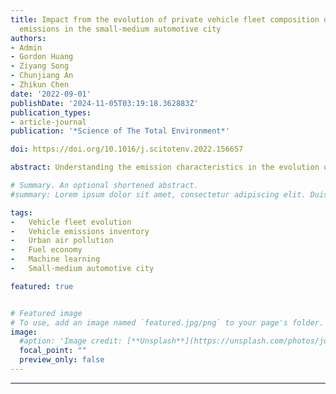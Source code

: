```yaml
---
title: Impact from the evolution of private vehicle fleet composition on traffic related
  emissions in the small-medium automotive city
authors:
- Admin
- Gordon Huang
- Ziyang Song
- Chunjiang An
- Zhikun Chen
date: '2022-09-01'
publishDate: '2024-11-05T03:19:18.362883Z'
publication_types:
- article-journal
publication: '*Science of The Total Environment*'

doi: https://doi.org/10.1016/j.scitotenv.2022.156657

abstract: Understanding the emission characteristics in the evolution of private vehicle fleet composition has become a key issue to be addressed to develop appropriate emission mitigation strategies in transportation sector. In this study, the influence of such evolution on on-road emissions was investigated based on a comprehensive dataset encompassing vehicle fleet composition, demographic, economic, and energy features from a representative small-medium automotive city in North America. The decoupling analysis was carried out to assess the dynamic linkage between environmental pressure exerted by the transportation sector and economic growth at both city level and national level in North America. We also developed an approach that supports the long-term traffic-related air pollutant prediction and investigated the potential influence on urban air quality. A sharp upward trajectory was observed in the quantity of SUVs from 2001 to 2018, gradually replacing the dominance of the quantity of four-door cars. There was a significant shift in the GHG emissions emitted from vehicle types used for passenger transport that emissions from SUVs and trucks rose by 374.0% and 69.3%, respectively, whereas emissions from four-door cars, two-door cars, station wagons, and vans all decreased. The changes in vehicle composition, along with the steady trend in GHG emissions from private fleet and decrease in on-road air pollutant concentrations found in Regina, were a response to the establishment of federal fuel economy standards and improved fuel economy. Relative decoupling was observed in aggregate for Regina and Canada in most of the years while both experienced economic downturns and increases in environmental pressure in the form of emissions from 2014 to 2015. The predicted results also demonstrate the high capability of XGboost machine learning algorithm in predicting on-road air pollutant concentrations of CO, PM2.5, and NOX.

# Summary. An optional shortened abstract.
#summary: Lorem ipsum dolor sit amet, consectetur adipiscing elit. Duis posuere tellus ac convallis placerat. Proin tincidunt magna sed ex sollicitudin condimentum.

tags:
-	Vehicle fleet evolution
-	Vehicle emissions inventory
-	Urban air pollution
-	Fuel economy
-	Machine learning
-	Small-medium automotive city

featured: true


# Featured image
# To use, add an image named `featured.jpg/png` to your page's folder. 
image:
  #aption: 'Image credit: [**Unsplash**](https://unsplash.com/photos/jdD8gXaTZsc)'
  focal_point: ""
  preview_only: false
---
```

---
